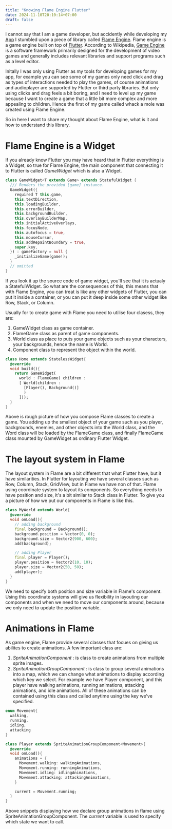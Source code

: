 ```yaml
---
title: "Knowing Flame Engine Flutter"
date: 2024-11-10T20:10:14+07:00
draft: false
---
```


I cannot say that I am a game developer, but accidently while developing my [App](https://play.google.com/store/apps/details?id=com.aplikasihebat.baca_app) I stumbled upon a piece of library called [Flame Engine](https://flame-engine.org/). Flame engine is a game engine built on top of [Flutter](https://flutter.dev/). According to Wikipedia, [Game Engine](https://en.wikipedia.org/wiki/Game_engine) is a software framework primarily designed for the development of video games and generally includes relevant libraries and support programs such as a level editor.

Initally I was only using Flutter as my tools for developing games for my app, for example you can see some of my games only need click and drag as types of interactions needed to play the games, of course animations and audioplayer are supported by Flutter or third party libraries. But only using clicks and drag feels a bit boring, and I need to level up my game because I want to create a game that a little bit more complex and more appealing to children. Hence the first of my game called whack a mole was created using Flame Engine.

So in here I want to share my thought about Flame Engine, what is it and how to understand this library.

# Flame Engine is a Widget

If you already know Flutter you may have heard that in Flutter everything is a Widget, so true for Flame Engine, the main component that connecting it to Flutter is called _GameWidget_ which is also a Widget.

```dart
class GameWidget<T extends Game> extends StatefulWidget {
  /// Renders the provided [game] instance.
  GameWidget({
    required T this.game,
    this.textDirection,
    this.loadingBuilder,
    this.errorBuilder,
    this.backgroundBuilder,
    this.overlayBuilderMap,
    this.initialActiveOverlays,
    this.focusNode,
    this.autofocus = true,
    this.mouseCursor,
    this.addRepaintBoundary = true,
    super.key,
  }) : gameFactory = null {
    _initializeGame(game!);
  }
  // omitted
}
```

If you look it up the source code of game widget, you'll see that it is actualy a StatefulWidget. So what are the consequences of this, this means that with Flame Engine, you can treat is like any other widgets of Flutter, you can put it inside a container, or you can put it deep inside some other widget like Row, Stack, or Column.

Usually for to create game with Flame you need to utilise four clasess, they are:

1. GameWidget class as game container.
2. FlameGame class as parent of game components.
3. World class as place to puts your game objects such as your characters, your backgrounds, hence the name is World.
4. Component class to represent the object within the world.

```dart
class Home extends StatelessWidget{
  @override
  void build(){
    return GameWidget(
      world : FlameGame( children :
      [ World(children :
        [Player(), Background()]
        )
      ]));
  }
}
```

Above is rough picture of how you compose Flame classes to create a game. You adding up the smallest object of your game such as you player, backgrounds, enemies, and other objects into the World class, and the Word class will be loaded by the FlameGame class, and finally FlameGame class mounted by GameWidget as ordinary Flutter Widget.

# The layout system in Flame

The layout system in Flame are a bit different that what Flutter have, but it have similarities. In Flutter for layouting we have several classes such as Row, Column, Stack, GridView, but in Flame we have non of that. Flame using coordinate system to layout its components. So everything needs to have position and size, it's a bit similar to Stack class in Flutter. To give you a picture of how we put our components in Flame is like this.

```dart
class MyWorld extends World{
  @override
  void onLoad(){
    // adding background
    final background = Background();
    background.position = Vector(0, 0);
    background.size = Vector2(900, 600);
    add(background);

    // adding Player
    final player = Player();
    player.position = Vector2(10, 10);
    player.size = Vector2(50, 50);
    add(player);
  }
}
```

We need to specify both position and size variable in Flame's component. Using this coordinate systems will give us flexibility in layouting our components and when we need to move our components around, because we only need to update the position variable.

# Animations in Flame

As game engine, Flame provide several classes that focues on giving us abilites to create animations. A few important class are:

1. _SpriteAnimationComponent_ : is class to create animations from multiple sprite images.
2. _SpriteAnimationGroupComponent_ : is class to group several animations into a map, which we can change what animations to display according which key we select. For example we have Player component, and this player have walking animations, running animations, attacking animations, and idle animations. All of these animations can be contained using this class and called anytime using the key we've specified.

```dart
enum Movement{
  walking,
  running,
  idling,
  attacking
}

class Player extends SpriteAnimationGroupComponent<Movement>{
  @override
  void onLoad(){
    animations = {
      Movement.walking: walkingAnimations,
      Movement.running: runningAnimations,
      Movement.idling: idlingAnimations,
      Movement.attacking: attackingAnimations,
    }

    current = Movement.running;
  }
}
```

Above snippets displaying how we declare group animations in flame using SpriteAnimationGroupComponent. The _current_ variable is used to specify which state we want to call.
